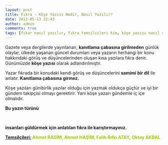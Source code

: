 ```yaml
---
layout: post
title: Fıkra - Köşe Yazısı Nedir, Nasıl Yazılır?
date: 2012-05-13 22:43
author: admin
comments: true
tags: [fıkar nasıl yazılır, fıkra temsilcileri kim, köşe yazısı nasıl yazılır, Makale]
---
```

Gazete veya dergilerde yayınlanan, <strong>kanıtlama çabasına girilmeden</strong> günlük olaylar, ülkede yaşanan güncel durumları veya yazarın herhangi bir konu hakkındaki görüş ve düşüncelerinden oluşan kısa yazılara fıkra denir. Günümüzde <strong>köşe yazısı</strong> olarak adlandırılmıştır.

Yazar fıkrada bir konudaki kendi görüş ve düşüncelerini <strong>samimi bir dil</strong> ile anlatır.<strong> Kanıtlama çabasına girmez.</strong>

Köşe yazıları günibirlik yazılar olduğu için yazmak oldukça güçtür ve iyi bir gündem takipçisi olmayı gerektirir. Yani köşe yazarı gündemle iç içe olmalıdır.

<strong>Bu yazın türünü</strong>

&nbsp;

<strong>insanları güldürmek için anlatılan fıkra ile karıştırmayınız.</strong>

<span style="text-decoration: underline;"><strong>Temsilcileri:</strong></span><strong><span style="color: #99cc00;"> Ahmet RASİM, Ahmet HAŞİM, Falih Rıfkı ATAY, Oktay AKBAL</span></strong>
